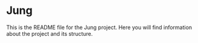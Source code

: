 # Jung

This is the README file for the Jung project. Here you will find information about the project and its structure.